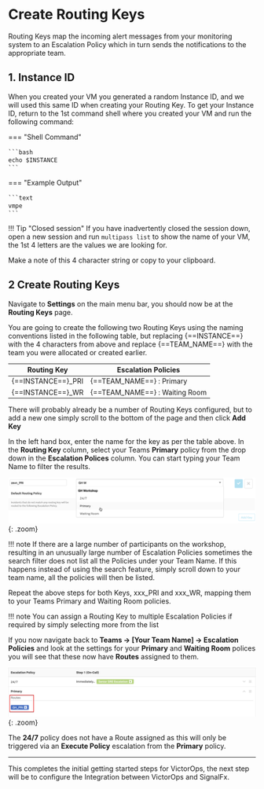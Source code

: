 # Create Routing Keys

Routing Keys map the incoming alert messages from your monitoring system to an Escalation Policy which in turn sends the notifications to the appropriate team.

## 1. Instance ID

When you created your VM you generated a random Instance ID, and we will used this same ID when creating your Routing Key.  To get your Instance ID, return to the 1st command shell where you created your VM and run the following command:

=== "Shell Command"

    ```bash
    echo $INSTANCE
    ```

=== "Example Output"

    ```text
    vmpe
    ```

!!! Tip "Closed session"
    If you have inadvertently closed the session down, open a new session and run `multipass list` to show the name of your VM, the 1st 4 letters are the values we are looking for.

Make a note of this 4 character string or copy to your clipboard.

## 2 Create Routing Keys

Navigate to **Settings** on the main menu bar, you should now be at the **Routing Keys** page.

You are going to create the following two Routing Keys using the naming conventions listed in the following table, but replacing {==INSTANCE==} with the 4 characters from above and replace {==TEAM_NAME==} with the team you were allocated or created earlier.

| Routing Key | Escalation Policies |
| --- | --- |
| {==INSTANCE==}_PRI | {==TEAM_NAME==} : Primary |
| {==INSTANCE==}_WR | {==TEAM_NAME==} : Waiting Room |

There will probably already be a number of Routing Keys configured, but to add a new one simply scroll to the bottom of the page and then click **Add Key**

In the left hand box, enter the name for the key as per the table above.  In the **Routing Key** column, select your Teams **Primary** policy from the drop down in the **Escalation Polices** column.  You can start typing your Team Name to filter the results.

![Add Routing Key](../../images/victorops/routing-key-add.png){: .zoom}

!!! note
    If there are a large number of participants on the workshop, resulting in an unusually large number of Escalation Policies sometimes the search filter does not list all the Policies under your Team Name.  If this happens instead of using the search feature, simply scroll down to your team name, all the policies will then be listed.

Repeat the above steps for both Keys, xxx_PRI and xxx_WR, mapping them to your Teams Primary and Waiting Room policies.

!!! note
    You can assign a Routing Key to multiple Escalation Policies if required by simply selecting more from the list

If you now navigate back to **Teams → [Your Team Name] → Escalation Policies** and look at the settings for your **Primary** and **Waiting Room** polices you will see that these now have **Routes** assigned to them.

![Routing Keys Assigned](../../images/victorops/routing-keys-assigned.png){: .zoom}

The **24/7** policy does not have a Route assigned as this will only be triggered via an **Execute Policy** escalation from the **Primary** policy.

---

This completes the initial getting started steps for VictorOps, the next step will be to configure the Integration between VictorOps and SignalFx.
